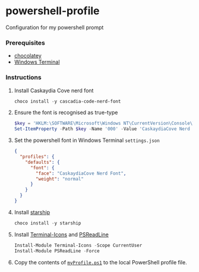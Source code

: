 # powershell-profile
Configuration for my powershell prompt

### Prerequisites
 - [chocolatey](https://chocolatey.org/)
 - [Windows Terminal](https://github.com/microsoft/terminal)

### Instructions

1. Install Caskaydia Cove nerd font
    ```powershell
    choco install -y cascadia-code-nerd-font
    ```
2. Ensure the font is recognised as true-type
    ```powershell
    $key = 'HKLM:\SOFTWARE\Microsoft\Windows NT\CurrentVersion\Console\TrueTypeFont'
    Set-ItemProperty -Path $key -Name '000' -Value 'CaskaydiaCove Nerd Font'
    ```
3. Set the powershell font in Windows Terminal `settings.json`
    ```json
    {
      "profiles": {
        "defaults": {
          "font": {
            "face": "CaskaydiaCove Nerd Font",
            "weight": "normal"
          }
        }
      }
    }
    ```
4. Install [starship](https://starship.rs/)
   ```powershell
   choco install -y starship
   ```
5. Install [Terminal-Icons](https://docs.microsoft.com/en-us/windows/terminal/tutorials/custom-prompt-setup#use-terminal-icons-to-add-missing-folder-or-file-icons) and [PSReadLine](https://github.com/PowerShell/PSReadLine)
   ```powershell
   Install-Module Terminal-Icons -Scope CurrentUser
   Install-Module PSReadLine -Force
   ```
6. Copy the contents of [`myProfile.ps1`](https://github.com/davidbossanyi/powershell-profile/blob/main/myProfile.ps1) to the local PowerShell profile file.
